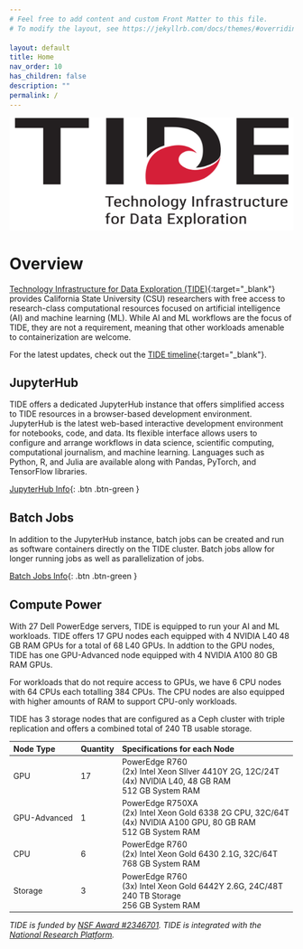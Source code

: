 ```yaml
---
# Feel free to add content and custom Front Matter to this file.
# To modify the layout, see https://jekyllrb.com/docs/themes/#overriding-theme-defaults

layout: default
title: Home
nav_order: 10
has_children: false
description: ""
permalink: /
---
```


<img src="/images/jupyterhub/tide_logo_large.png" alt="TIDE Technology Infrastructure for Data Exploration" height="200" width="600">

# Overview
[Technology Infrastructure for Data Exploration (TIDE)](https://tide.sdsu.edu/){:target="_blank"} provides California State University (CSU) researchers with free access to research-class computational resources focused on artificial intelligence (AI) and machine learning (ML). 
While AI and ML workflows are the focus of TIDE, they are not a requirement, meaning that other workloads amenable to containerization are welcome.

For the latest updates, check out the [TIDE timeline](https://tide.sdsu.edu/timeline/){:target="_blank"}.

## JupyterHub
TIDE offers a dedicated JupyterHub instance that offers simplified access to TIDE resources in a browser-based development environment.
JupyterHub is the latest web-based interactive development environment for notebooks, code, and data. 
Its flexible interface allows users to configure and arrange workflows in data science, scientific computing, computational journalism, and machine learning.
Languages such as Python, R, and Julia are available along with Pandas, PyTorch, and TensorFlow libraries.

[JupyterHub Info](/jupyterhub){: .btn .btn-green }

## Batch Jobs
In addition to the JupyterHub instance, batch jobs can be created and run as software containers directly on the TIDE cluster.
Batch jobs allow for longer running jobs as well as parallelization of jobs.

[Batch Jobs Info](/batch-jobs){: .btn .btn-green }

## Compute Power
With 27 Dell PowerEdge servers, TIDE is equipped to run your AI and ML workloads.
TIDE offers 17 GPU nodes each equipped with 4 NVIDIA L40 48 GB RAM GPUs for a total of 68 L40 GPUs.
In addtion to the GPU nodes, TIDE has one GPU-Advanced node equipped with 4 NVIDIA A100 80 GB RAM GPUs.

For workloads that do not require access to GPUs, we have 6 CPU nodes with 64 CPUs each totalling 384 CPUs.
The CPU nodes are also equipped with higher amounts of RAM to support CPU-only workloads.

TIDE has 3 storage nodes that are configured as a Ceph cluster with triple replication and offers a combined total of 240 TB usable storage.

| Node Type    | Quantity | Specifications for each Node |
|:-------------|:---------|:------|
| GPU          | 17       | PowerEdge R760<br/> (2x) Intel Xeon SIlver 4410Y 2G, 12C/24T <br/> (4x) NVIDIA L40, 48 GB RAM<br/> 512 GB System RAM |
| GPU-Advanced    | 1        | PowerEdge R750XA<br />(2x) Intel Xeon Gold 6338 2G CPU, 32C/64T<br/>(4x) NVIDIA A100 GPU, 80 GB RAM<br/>512 GB System RAM |
| CPU          | 6        | PowerEdge R760<br/>(2x) Intel Xeon Gold 6430 2.1G, 32C/64T <br/> 768 GB System RAM |
| Storage      | 3        | PowerEdge R760<br/> (3x) Intel Xeon Gold 6442Y 2.6G, 24C/48T <br/> 240 TB Storage<br/>256 GB System RAM |

*TIDE is funded by [NSF Award #2346701](https://www.nsf.gov/awardsearch/showAward?AWD_ID=2346701).
TIDE is integrated with the [National Research Platform](https://nationalresearchplatform.org/).*
